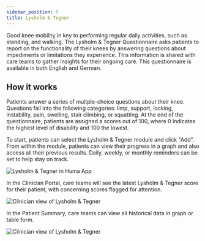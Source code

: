```yaml
---
sidebar_position: 5
title: Lysholm & Tegner
---
```


Good knee mobility in key to performing regular daily activities, such as standing, and walking. The Lysholm & Tegner Questionnaire asks patients to report on the functionality of their knees by answering questions about impediments or limitations they experience. This information is shared with care teams to gather insights for their ongoing care. This questionnaire is available in both English and German.

## How it works

Patients answer a series of multple-choice questions about their knee. Questions fall into the following categories: limp, support, locking, instability, pain, swelling, stair climbing, or squatting. At the end of the questionnaire, patients are assigned a scores out of 100, where 0 indicates the highest level of disability and 100 the lowest. 

To start, patients can select the Lysholm & Tegner module and click "Add". From within the module, patients can view their progress in a graph and also access all their previous results. Daily, weekly, or monthly reminders can be set to help stay on track.

![Lysholm & Tegner in Huma App](./assets/lyshom-tegner.png)

In the Clinician Portal, care teams will see the latest Lysholm & Tegner score for their patient, with concerning scores flagged for attention.

![Clinician view of Lysholm & Tegner](./assets/cp-patient-list-lysholm-tegner.png)

In the Patient Summary, care teams can view all historical data in graph or table form.

![Clinician view of Lysholm & Tegner](./assets/cp-module-details-lysholm-tegner.png)

